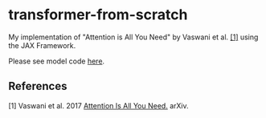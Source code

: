 # transformer-from-scratch

My implementation of "Attention is All You Need" by Vaswani et al. [[1]](#1) using the JAX Framework.

Please see model code [here](https://github.com/FynnSu/transformer-from-scratch/blob/main/src/model.py).


## References
<a id="1">[1]</a> 
Vaswani et al. 2017
[Attention Is All You Need.](https://arxiv.org/abs/1706.03762)
arXiv.
